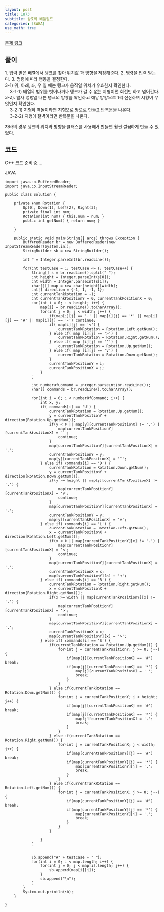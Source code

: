 ```yaml
---
layout: post
title: 1873
subtitle: 상호의 배틀필드
categories: [SWEA]
use_math: true
---
```


[문제 링크](https://swexpertacademy.com/main/code/problem/problemDetail.do?contestProbId=AV5PobmqAPoDFAUq)

<h2 class="section-heading">풀이</h2>
1. 입력 받은 배열에서 탱크를 찾아 위치값 과 방향을 저장해준다.
2. 명령을 입력 받는다.
3. 명령에 따라 행동을 결정한다.<br>
	3-1) 위, 아래, 좌, 우 일 때는 탱크가 움직일 위치가 유효한지 확인한다.<br>
&nbsp;&nbsp;&nbsp;&nbsp;3-1-1) 배열의 범위를 벗어나거나 탱크가 갈 수 없는 지형이면 회전만 하고 넘어간다.<br>
    3-2). 발사 명령일 때는 탱크의 방향을 확인하고 해당 방향으로 1씩 전진하며 지형이 무엇인지 확인한다.<br>
&nbsp;&nbsp;&nbsp;&nbsp;3-2-1) 지형이 벽돌이라면 지형으로 땅으로 만들고 반복문을 나온다.<br>
&nbsp;&nbsp;&nbsp;&nbsp;3-2-2) 지형이 철벽이라면 반복문을 나온다.<br>

자바의 경우 탱크의 위치와 방향을 클래스를 사용해서 만들면 훨씬 깔끔하게 만들 수 있었다.
<h2 class="section-heading">코드</h2>
C++  
코드 준비 중.... 

JAVA
<pre><code class="java">import java.io.BufferedReader;
import java.io.InputStreamReader;

public class Solution {

	private enum Rotation {
		Up(0), Down(1), Left(2), Right(3);
		private final int num;
		Rotation(int num) { this.num = num; }
		public int getNum() { return num; }
		
	}
	
	public static void main(String[] args) throws Exception {
		BufferedReader br = new BufferedReader(new InputStreamReader(System.in));
		StringBuilder sb = new StringBuilder();
		
		int T = Integer.parseInt(br.readLine());
		
		for(int testCase = 1; testCase <= T; testCase++) {
			String[] s = br.readLine().split(" ");
			int height = Integer.parseInt(s[0]);
			int width = Integer.parseInt(s[1]);
			char[][] map = new char[height][width];
			int[] direction = {-1, 1, -1, 1};
			int currentTankRotation = -1;
			int currentTankPositionY = 0, currentTankPositionX = 0;
			for(int i = 0; i < height; i++) {
				map[i] = br.readLine().toCharArray();
				for(int j = 0; j < width; j++) {
					if(map[i][j] == '.' || map[i][j] == '*' || map[i][j] == '#' || map[i][j] == '-') continue;
					if( map[i][j] == '<') {
						currentTankRotation = Rotation.Left.getNum();
					} else if( map [i][j] == '>') {
						currentTankRotation = Rotation.Right.getNum();
					} else if( map [i][j] == '^') {
						currentTankRotation = Rotation.Up.getNum();
					} else if( map [i][j] == 'v') {
						currentTankRotation = Rotation.Down.getNum();
					}
					currentTankPositionY = i;
					currentTankPositionX = j;
				}
			}
			
			int numberOfCommand = Integer.parseInt(br.readLine());
			char[] commands = br.readLine().toCharArray();
			
			for(int i = 0; i < numberOfCommand; i++) {
				int x, y;
				if( commands[i] == 'U') {
					currentTankRotation = Rotation.Up.getNum();
					y = currentTankPositionY + direction[Rotation.Up.getNum()];
					if(y < 0 || map[y][currentTankPositionX] != '.') {
						map[currentTankPositionY][currentTankPositionX] = '^';
						continue;
					}
					map[currentTankPositionY][currentTankPositionX] = '.';
					currentTankPositionY = y;
					map[y][currentTankPositionX] = '^';
				} else if( commands[i] == 'D') {
					currentTankRotation = Rotation.Down.getNum();
					y = currentTankPositionY + direction[Rotation.Down.getNum()];
					if(y >= height || map[y][currentTankPositionX] != '.') {
						map[currentTankPositionY][currentTankPositionX] = 'v';
						continue;
					}
					map[currentTankPositionY][currentTankPositionX] = '.';
					currentTankPositionY = y;
					map[y][currentTankPositionX] = 'v';
				} else if( commands[i] == 'L') {
					currentTankRotation = Rotation.Left.getNum();
					x = currentTankPositionX + direction[Rotation.Left.getNum()];
					if(x < 0 || map[currentTankPositionY][x] != '.') {
						map[currentTankPositionY][currentTankPositionX] = '<';
						continue;
					}
					map[currentTankPositionY][currentTankPositionX] = '.';
					currentTankPositionX = x;
					map[currentTankPositionY][x] = '<';
				} else if( commands[i] == 'R') {
					currentTankRotation = Rotation.Right.getNum();
					x = currentTankPositionX + direction[Rotation.Right.getNum()];
					if(x >= width || map[currentTankPositionY][x] != '.') {
						map[currentTankPositionY][currentTankPositionX] = '>';
						continue;
					}
					map[currentTankPositionY][currentTankPositionX] = '.';
					currentTankPositionX = x;
					map[currentTankPositionY][x] = '>';
				} else if( commands[i] == 'S') {
					if(currentTankRotation == Rotation.Up.getNum()) {
						for(int j = currentTankPositionY; j >= 0; j--) {
							if(map[j][currentTankPositionX] == '#') break;
							if(map[j][currentTankPositionX] == '*') {
								map[j][currentTankPositionX] = '.';
								break;
							}
						}
					} else if(currentTankRotation == Rotation.Down.getNum()) {
						for(int j = currentTankPositionY; j < height; j++) {
							if(map[j][currentTankPositionX] == '#') break;
							if(map[j][currentTankPositionX] == '*') {
								map[j][currentTankPositionX] = '.';
								break;
							}
						}
					} else if(currentTankRotation == Rotation.Right.getNum()) {
						for(int j = currentTankPositionX; j < width; j++) {
							if(map[currentTankPositionY][j] == '#') break;
							if(map[currentTankPositionY][j] == '*') {
								map[currentTankPositionY][j] = '.';
								break;
							}
						}
					} else if(currentTankRotation == Rotation.Left.getNum()) {
						for(int j = currentTankPositionX; j >= 0; j--) {
							if(map[currentTankPositionY][j] == '#') break;
							if(map[currentTankPositionY][j] == '*') {
								map[currentTankPositionY][j] = '.';
								break;
							}
						}
					}
					
				}
			}
			
			
			sb.append("#" + testCase + " ");
			for(int i = 0; i < map.length; i++) {
				for(int j = 0; j < map[i].length; j++) {
					sb.append(map[i][j]);
				}
				sb.append("\n");
			}
		}
		System.out.println(sb);
	}

}</code></pre>